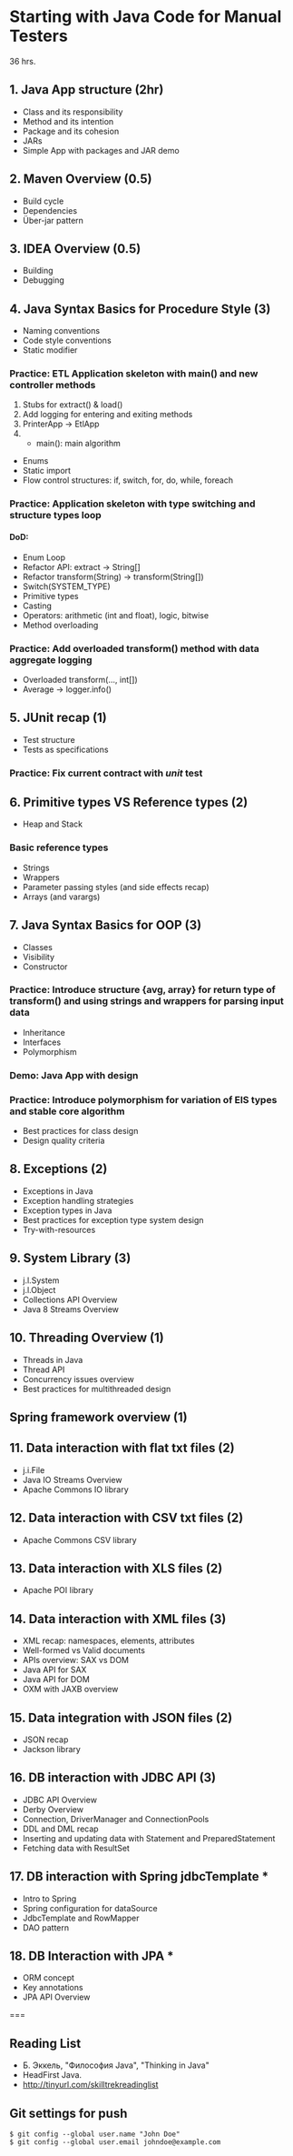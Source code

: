 # Starting with Java Code for Manual Testers
36 hrs.

## 1. Java App structure (2hr)
- Class and its responsibility 
- Method and its intention 
- Package and its cohesion 
- JARs
- Simple App with packages and JAR demo 

## 2. Maven Overview (0.5)
- Build cycle
- Dependencies
- Über-jar pattern

## 3. IDEA Overview (0.5)
- Building
- Debugging

## 4. Java Syntax Basics for Procedure Style (3)
- Naming conventions
- Code style conventions 
- Static modifier

### Practice: ETL Application skeleton with main() and new controller methods 

1. Stubs for extract() & load()
2. Add logging for entering and exiting methods
3. PrinterApp -> EtlApp 
4. * main(): main algorithm
- Enums
- Static import
- Flow control structures: if, switch, for, do, while, foreach

### Practice: Application skeleton with type switching and structure types loop
#### DoD:
- Enum Loop
- Refactor API: extract -> String[]
- Refactor transform(String) -> transform(String[])
- Switch(SYSTEM_TYPE)
- Primitive types
- Casting
- Operators: arithmetic (int and float), logic, bitwise
- Method overloading

### Practice: Add overloaded transform() method with data aggregate logging
- Overloaded transform(..., int[])
- Average -> logger.info()

## 5. JUnit recap (1)
- Test structure
- Tests as specifications

### Practice: Fix current contract with _unit_ test

## 6. Primitive types VS Reference types (2)
- Heap and Stack

### Basic reference types
- Strings 
- Wrappers
- Parameter passing styles (and side effects recap)
- Arrays (and varargs)

## 7. Java Syntax Basics for OOP (3)
- Classes
- Visibility
- Constructor

### Practice: Introduce structure {avg, array} for return type of transform() and using strings and wrappers for parsing input data
- Inheritance 
- Interfaces 
- Polymorphism 

### Demo: Java App with design

### Practice: Introduce polymorphism for variation of EIS types and stable core algorithm
- Best practices for class design 
- Design quality criteria 

## 8. Exceptions (2)
- Exceptions in Java 
- Exception handling strategies
- Exception types in Java
- Best practices for exception type system design
- Try-with-resources

## 9. System Library (3)
- j.l.System 
- j.l.Object
- Collections API Overview
- Java 8 Streams Overview

## 10. Threading Overview (1)
- Threads in Java 
- Thread API 
- Concurrency issues overview
- Best practices for multithreaded design 

## Spring framework overview (1)

## 11. Data interaction with flat txt files (2)
- j.i.File
- Java IO Streams Overview
- Apache Commons IO library

## 12. Data interaction with CSV txt files (2)
- Apache Commons CSV library

## 13. Data interaction with XLS files (2)
- Apache POI library

## 14. Data interaction with XML files (3)
- XML recap: namespaces, elements, attributes
- Well-formed vs Valid documents
- APIs overview: SAX vs DOM
- Java API for SAX
- Java API for DOM
- OXM with JAXB overview

## 15. Data integration with JSON files (2)
- JSON recap
- Jackson library

## 16. DB interaction with JDBC API (3)
- JDBC API Overview
- Derby Overview
- Connection, DriverManager and ConnectionPools
- DDL and DML recap
- Inserting and updating data with Statement and PreparedStatement
- Fetching data with ResultSet

## 17. DB interaction with Spring jdbcTemplate *
- Intro to Spring
- Spring configuration for dataSource
- JdbcTemplate and RowMapper
- DAO pattern

## 18. DB Interaction with JPA *
- ORM concept 
- Key annotations
- JPA API Overview

===

## Reading List
- Б. Эккель, "Философия Java", "Thinking in Java"
- HeadFirst Java.
- http://tinyurl.com/skilltrekreadinglist

## Git settings for push
```
$ git config --global user.name "John Doe"
$ git config --global user.email johndoe@example.com
```